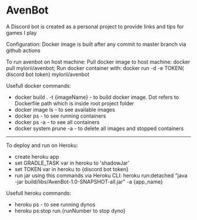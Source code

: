 # AvenBot
A Discord bot is created as a personal project to provide links and tips for games I play

Configuration:
Docker image is built after any commit to master branch via github actions

To run avenbot on host machine:
Pull docker image to host machine: docker pull mylorii/avenbot; Run docker container with: docker run -d -e TOKEN(
discord bot token) mylorii/avenbot

Usefull docker commands:

- docker build . -t {imageName} - to build docker image. Dot refers to Dockerfile path which is inside root project folder
- docker image ls - to see available images
- docker ps - to see running containers
- docker ps -a - to see all containers
- docker system prune -a - to delete all images and stopped containers

------------------------------------------------------------------------

To deploy and run on Heroku:

- create heroku app
- set GRADLE_TASK var in heroku to 'shadowJar'
- set TOKEN var in heroku to {discord bot token}
- run jar using this commands via Heroku CLI: heroku run:detached "java -jar build/libs/AvenBot-1.0-SNAPSHOT-all.jar" -a
  {app_name}

Usefull heroku commands:

- heroku ps - to see running dynos
- heroku ps:stop run.{runNumber to stop dyno}
